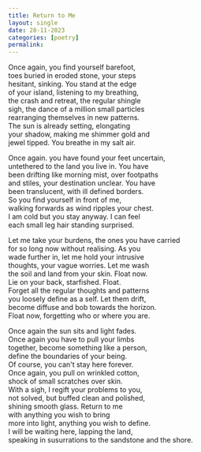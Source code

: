 ```yaml
---
title: Return to Me
layout: single
date: 28-11-2023
categories: [poetry]
permalink:
---
```


Once again, you find yourself barefoot,   
toes buried in eroded stone, your steps  
hesitant, sinking. You stand at the edge  
of your island, listening to my breathing,  
the crash and retreat, the regular shingle  
sigh, the dance of a million small particles  
rearranging themselves in new patterns.   
The sun is already setting, elongating   
your shadow, making me shimmer gold and  
jewel tipped. You breathe in my salt air. 

Once again. you have found your feet uncertain,  
untethered to the land you live in. You have  
been drifting like morning mist, over footpaths  
and stiles, your destination unclear. You have   
been translucent, with ill defined borders.  
So you find yourself in front of me,   
walking forwards as wind ripples your chest.  
I am cold but you stay anyway. I can feel   
each small leg hair standing surprised. 

Let me take your burdens, the ones you have carried  
for so long now without realising. As you  
wade further in, let me hold your intrusive   
thoughts, your vague worries. Let me wash  
the soil and land from your skin. Float now.   
Lie on your back, starfished. Float.  
Forget all the regular thoughts and patterns   
you loosely define as a self. Let them drift,  
become diffuse and bob towards the horizon.   
Float now, forgetting who or where you are.  

Once again the sun sits and light fades.  
Once again you have to pull your limbs  
together, become something like a person,   
define the boundaries of your being.   
Of course, you can't stay here forever.  
Once again, you pull on wrinkled cotton,  
shock of small scratches over skin.   
With a sigh, I regift your problems to you,  
not solved, but buffed clean and polished,  
shining smooth glass. Return to me    
with anything you wish to bring   
more into light, anything you wish to define.  
I will be waiting here, lapping the land,  
speaking in susurrations to the sandstone and the shore.  
 
